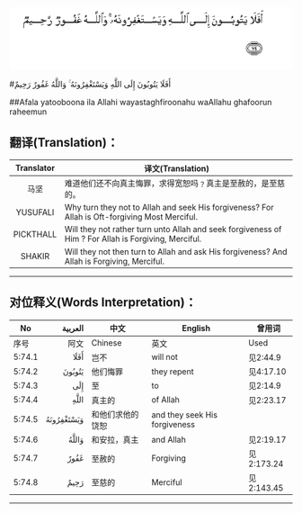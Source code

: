 ![005:074](images/005_074.gif)

#أَفَلَا يَتُوبُونَ إِلَى اللَّهِ وَيَسْتَغْفِرُونَهُ ۚ وَاللَّهُ غَفُورٌ رَحِيمٌ 

##Afala yatooboona ila Allahi wayastaghfiroonahu waAllahu ghafoorun raheemun 

## 翻译(Translation)：

| Translator | 译文(Translation)                                            |
| :--------: | ------------------------------------------------------------ |
|    马坚    | 难道他们还不向真主悔罪，求得宽恕吗﹖真主是至赦的，是至慈的。 |
|  YUSUFALI  | Why turn they not to Allah and seek His forgiveness? For Allah is Oft-forgiving Most Merciful. |
| PICKTHALL  | Will they not rather turn unto Allah and seek forgiveness of Him ? For Allah is Forgiving, Merciful. |
|   SHAKIR   | Will they not then turn to Allah and ask His forgiveness? And Allah is Forgiving, Merciful. |

---

## 对位释义(Words Interpretation)：

| No   | العربية | 中文    | English | 曾用词 |
| ---- | ------: | ------- | ------- | ------ |
| 序号 |    阿文 | Chinese | 英文    | Used   |
| 5:74.1 | أَفَلَا       | 岂不             | will not                      | 见2:44.9   |
| 5:74.2 | يَتُوبُونَ     | 他们悔罪         | they repent                   | 见4:17.10  |
| 5:74.3 | إِلَى        | 至               | to                            | 见2:14.9   |
| 5:74.4 | اللَّهِ       | 真主的           | of Allah                      | 见2:23.17  |
| 5:74.5 | وَيَسْتَغْفِرُونَهُ | 和他们求他的饶恕 | and they seek His forgiveness |            |
| 5:74.6 | وَاللَّهُ      | 和安拉，真主     | and Allah                     | 见2:19.17  |
| 5:74.7 | غَفُورٌ       | 至赦的           | Forgiving                     | 见2:173.24 |
| 5:74.8 | رَحِيمٌ       | 至慈的           | Merciful                      | 见2:143.45 |

---
